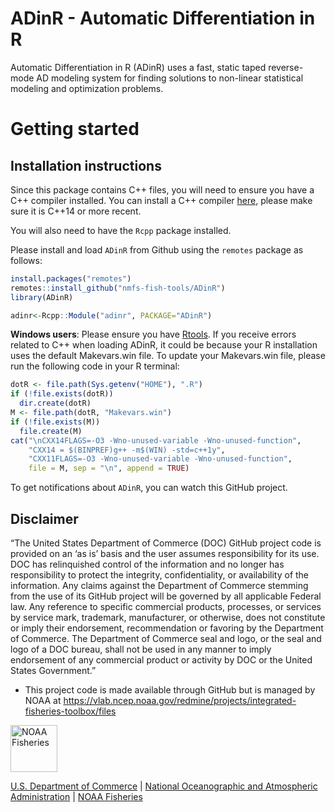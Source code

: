 # ADinR - Automatic Differentiation in R

Automatic Differentiation in R (ADinR) uses a fast, static taped reverse-mode  AD modeling system for finding solutions to non-linear statistical modeling and optimization problems. 

# Getting started

## Installation instructions
Since this package contains C++ files, you will need to ensure you have a C++ compiler installed. You can install a C++ compiler [here](https://clang.llvm.org/), please make sure it is C++14 or more recent.

You will also need to have the `Rcpp` package installed. 

Please install and load `ADinR` from Github using the `remotes` package as follows:
```r
install.packages("remotes")
remotes::install_github("nmfs-fish-tools/ADinR")
library(ADinR)

adinr<-Rcpp::Module("adinr", PACKAGE="ADinR")
```

**Windows users**: Please ensure you have [Rtools](https://cran.r-project.org/bin/windows/Rtools/). If you receive errors related to C++ when loading ADinR, it could be because your R installation uses the default Makevars.win file. To update your Makevars.win file, please run the following code in your R terminal:

```r
dotR <- file.path(Sys.getenv("HOME"), ".R")
if (!file.exists(dotR)) 
  dir.create(dotR)
M <- file.path(dotR, "Makevars.win")
if (!file.exists(M)) 
  file.create(M)
cat("\nCXX14FLAGS=-O3 -Wno-unused-variable -Wno-unused-function",
    "CXX14 = $(BINPREF)g++ -m$(WIN) -std=c++1y",
    "CXX11FLAGS=-O3 -Wno-unused-variable -Wno-unused-function",
    file = M, sep = "\n", append = TRUE)
```
To get notifications about `ADinR`, you can watch this GitHub project.

## Disclaimer

“The United States Department of Commerce (DOC) GitHub project code is provided on an ‘as is’ basis and the user assumes responsibility for its use. DOC has relinquished control of the information and no longer has responsibility to protect the integrity, confidentiality, or availability of the information. Any claims against the Department of Commerce stemming from the use of its GitHub project will be governed by all applicable Federal law. Any reference to specific commercial products, processes, or services by service mark, trademark, manufacturer, or otherwise, does not constitute or imply their endorsement, recommendation or favoring by the Department of Commerce. The Department of Commerce seal and logo, or the seal and logo of a DOC bureau, shall not be used in any manner to imply endorsement of any commercial product or activity by DOC or the United States Government.”

- This project code is made available through GitHub but is managed by NOAA at
 https://vlab.ncep.noaa.gov/redmine/projects/integrated-fisheries-toolbox/files

<img src="https://raw.githubusercontent.com/nmfs-general-modeling-tools/nmfspalette/main/man/figures/noaa-fisheries-rgb-2line-horizontal-small.png" height="75" alt="NOAA Fisheries"> 

[U.S. Department of Commerce](https://www.commerce.gov/) | [National Oceanographic and Atmospheric Administration](https://www.noaa.gov) | [NOAA Fisheries](https://www.fisheries.noaa.gov/)
